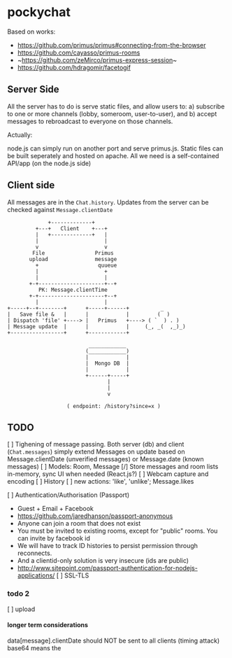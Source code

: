 # pockychat

Based on works:
* https://github.com/primus/primus#connecting-from-the-browser
* https://github.com/cayasso/primus-rooms
* ~https://github.com/zeMirco/primus-express-session~
* https://github.com/hdragomir/facetogif

## Server Side
All the server has to do is serve static files, and allow users to: a) subscribe to one or more channels (lobby, someroom, user-to-user), and b) accept messages to rebroadcast to everyone on those channels.

Actually:

node.js can simply run on another port and serve primus.js. Static files can be built seperately and hosted on apache. All we need is a self-contained API/app (on the node.js side)

## Client side
All messages are in the `Chat.history`. Updates from the server can be checked against `Message.clientDate`

````
             +-------------+                                  
         +---+   Client    +---+                              
         |   +-------------+   |                              
         |                     |                              
         v                     v                              
        File                Primus                            
       upload               message                           
         +                   quueue                           
         |                     +                              
         |                     |                              
       +-+---------------------+--+                           
          PK: Message.clientTime                              
       +-+---------------------+--+                           
         |                     |                              
+-----+--+--------+      +-----+------+          _            
|   Save file &   |      |            |         (  )          
| Dispatch 'file' +----> |   Primus   +----> ( `  ) . )       
| Message update  |      |            |     (_, _(  ,_)_)     
+-----------------+      +------------+                       
                                                              
                          ____________                        
                         (____________)                       
                         |            |                       
                         |  Mongo DB  |                       
                         |            |                       
                         +------+-----+                       
                                |                             
                                |                             
                                v                             
                                                              
                   ( endpoint: /history?since=x )
````

## TODO
[ ] Tighening of message passing. Both server (db) and client (`Chat.messages`) simply extend Messages on update based on Message.clientDate (unverified messages) or Message.date (known messages)
[ ] Models: Room, Message
[/] Store messages and room lists in-memory, sync UI when needed (React.js?)
[ ] Webcam capture and encoding
[ ] History
[ ] new actions: 'like', 'unlike'; Message.likes

[ ] Authentication/Authorisation (Passport)
  * Guest + Email + Facebook
  * https://github.com/jaredhanson/passport-anonymous
  * Anyone can join a room that does not exist
  * You must be invited to existing rooms, except for "public" rooms. You can invite by facebook id
  * We will have to track ID histories to persist permission through reconnects.
  * And a clientid-only solution is very insecure (ids are public)
  * http://www.sitepoint.com/passport-authentication-for-nodejs-applications/
[ ] SSL-TLS


### todo 2
[ ] upload

#### longer term considerations
data[message].clientDate should NOT be sent to all clients (timing attack)
base64 means the

